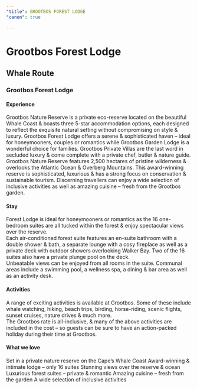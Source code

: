```yaml
---
"title": GROOTBOS FOREST LODGE
"canon": true

---
```


# Grootbos Forest Lodge
## Whale Route
### Grootbos Forest Lodge

#### Experience
Grootbos Nature Reserve is a private eco-reserve located on the beautiful Whale Coast &amp; boasts 
three 5-star accommodation options, each designed to reflect the exquisite natural setting without compromising on style &amp; luxury.
Grootbos Forest Lodge offers a serene &amp; sophisticated haven – ideal for honeymooners, couples or romantics while Grootbos Garden Lodge is a wonderful choice for families.  Grootbos Private Villas are the last word in secluded luxury &amp; come complete with a private chef, butler &amp; nature guide.
Grootbos Nature Reserve features 2,500 hectares of pristine wilderness &amp; overlooks the Atlantic Ocean &amp; Overberg Mountains.  This award-winning reserve is sophisticated, luxurious &amp; has a strong focus on conservation &amp; sustainable tourism.
Discerning travellers can enjoy a wide selection of inclusive activities as well as amazing cuisine – fresh from the Grootbos garden.

#### Stay
Forest Lodge is ideal for honeymooners or romantics as the 16 one-bedroom suites are all tucked within the forest &amp; enjoy spectacular views over the reserve.  
Each air-conditioned forest suite features an en-suite bathroom with a double shower &amp; bath, a separate lounge with a cosy fireplace as well as a private deck with outdoor showers overlooking Walker Bay.  Two of the 16 suites also have a private plunge pool on the deck.  
Unbeatable views can be enjoyed from all rooms in the suite.
Communal areas include a swimming pool, a wellness spa, a dining &amp; bar area as well as an activity desk.

#### Activities
A range of exciting activities is available at Grootbos.  Some of these include whale watching, hiking, beach trips, birding, horse-riding, scenic flights, sunset cruises, nature drives &amp; much more.  
The Grootbos rate is all-inclusive, &amp; many of the above activities are included in the cost – so guests can be sure to have an action-packed holiday during their time at Grootbos.


#### What we love
Set in a private nature reserve on the Cape’s Whale Coast
Award-winning &amp; intimate lodge – only 16 suites
Stunning views over the reserve &amp; ocean
Luxurious forest suites – private &amp; romantic
Amazing cuisine – fresh from the garden
A wide selection of inclusive activities